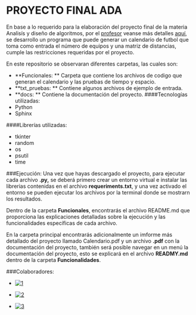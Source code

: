 # PROYECTO FINAL ADA

En base a lo requerido para la elaboración del proyecto final de la materia Analisís y diseño de algoritmos, por el [profesor](https://github.com/cardel "profesor") veanse más detalles [aquí](https://www.youtube.com/watch?v=lZ2zWvb2QcA&list=PLi3X2PHYk7zS4e61wu1uir6_nkH2EfiBC&index=48 "aquí"), se desarrollo un programa que puede generar un calendario de futbol que toma como entrada el número de equipos y una matriz de distancias, cumple las restricciones requeridas por el proyecto.

En este repositorio se observaran diferentes carpetas, las cuales son:

- **Funcionales:  ** Carpeta que contiene los archivos de codigo que generan el calendario y las pruebas de tiempo y espacio.
- **txt_pruebas:  ** Contiene algunos archivos de ejemplo de entrada.
- **docs:  ** Contiene la documentación del proyecto.
####Tecnologías utilizadas:
- Python
- Sphinx

####Librerías utilizadas:
- tkinter
- random
- os
- psutil
- time

###Ejecución:
Una vez que hayas descargado el proyecto, para ejecutar cada archivo **.py,**  se deberá primero crear un entorno virtual e instalar las librerias contenidas en el archivo **requeriments.txt**, y una vez activado el entorno se pueden ejecutar los archivos por la terminal donde se mostrarn los resultados.

Dentro de la carpeta **Funcionales**, encontrarás el archivo README.md que proporciona las explicaciones detalladas sobre la ejecución y las funcionalidades específicas de cada archivo.

En la carpeta principal encontrarás adicionalmente un imforme más detallado del proyecto llamado Calendario.pdf y un archivo **.pdf** con la documentación del proyecto, también será posible navegar en un menú la documentación del proyecto, esto se explicará en el archivo **READMY.md** dentro de la carpeta **Funcionalidades**.

###Colaboradores:
- [![1](https://co.pinterest.com/pin/1003458360712289212/ "1")](https://github.com/minizyke "1")

- [![2](https://co.pinterest.com/pin/1003458360712289190/ "2")](https://github.com/MiniZaky "2")

- [![3](https://co.pinterest.com/pin/1003458360712289182/ "3")](https://github.com/JandiRamirez0814 "3")

